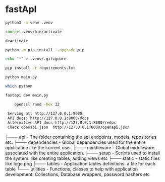 # fastApI

<!-- To create a virtual environment -->

```bash
python3 -m venv .venv
```

<!-- Activate the new virtual environment  -->

```bash
source .venv/bin/activate
```

<!-- Deactivate the Virtual Environment -->

```bash
deactivate
```

<!-- Upgrade pip -->

```bash
python -m pip install --upgrade pip
```

<!-- Add .gitigonre -->

```bash
echo "*" > .venv/.gitignore
```

<!-- Install dependencies form requirements -->

```bash
pip install -r requirements.txt
```

<!-- Run program -->

```bash
python main.py
```

<!-- Checking a virtual environment -->

```bash
which python
```

<!-- Run the code -->

```bash
fastapi dev main.py
```

<!-- To generate a secure random secret key  -->

```bash
    openssl rand -hex 32
```

<!-- FastAPI CLI - Development mode -->

```bash
 Serving at: http://127.0.0.1:8000
 API docs: http://127.0.0.1:8000/docs
 Alternative API docs http://127.0.0.1:8000/redoc
 Check openapi.json  http://127.0.0.1:8000/openapi.json
```

├─── api - The folder containing the api endpoints, models, repositories etc.
├─── dependencies - Global dependencies used for the entire application like the current user.
├─── middleware - Global middleware associated with the entire application.
├─── setup - Scripts used to install the system. like creating tables, adding views etc
├─── static - static files like logo.png
├─── tables - Application tables definitions. a file for each table
└─── utilities - Functions, classes to help with application development. Collections, Database wrappers, password hashers etc
